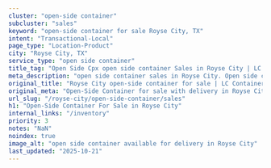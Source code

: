 ```yaml
---
cluster: "open-side container"
subcluster: "sales"
keyword: "open-side container for sale Royse City, TX"
intent: "Transactional-Local"
page_type: "Location-Product"
city: "Royse City, TX"
service_type: "open side container"
title_tag: "Open Side Cpx open side container Sales in Royse City | LC Container"
meta_description: "open side container sales in Royse City. Open side containers for oversized cargo. Fast delivery, competitive pricing. Serving open side container area. Quote ID: LWI. Call (214) 524-4168 for your free quote today."
original_title: "Royse City open-side container for sale | LC Container"
original_meta: "Open-Side Container for sale with delivery in Royse City, TX. LC Container — local Since 2003. Get pricing today."
url_slug: "/royse-city/open-side-container/sales"
h1: "Open-Side Container For Sale in Royse City"
internal_links: "/inventory"
priority: 3
notes: "NaN"
noindex: true
image_alt: "open side container available for delivery in Royse City"
last_updated: "2025-10-21"
---
```


<!-- TODO: Add unique city/inventory copy, images, and internal links here. -->
